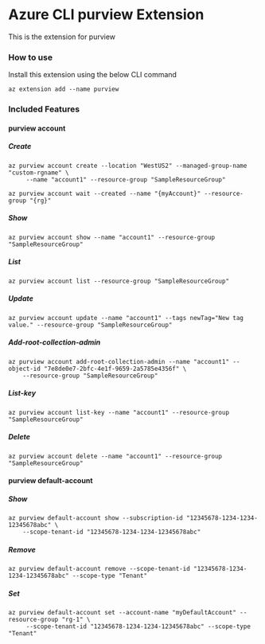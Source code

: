 # Azure CLI purview Extension #
This is the extension for purview

### How to use ###
Install this extension using the below CLI command
```
az extension add --name purview
```

### Included Features ###
#### purview account ####
##### Create #####
```
az purview account create --location "WestUS2" --managed-group-name "custom-rgname" \
     --name "account1" --resource-group "SampleResourceGroup" 

az purview account wait --created --name "{myAccount}" --resource-group "{rg}"
```
##### Show #####
```
az purview account show --name "account1" --resource-group "SampleResourceGroup"
```
##### List #####
```
az purview account list --resource-group "SampleResourceGroup"
```
##### Update #####
```
az purview account update --name "account1" --tags newTag="New tag value." --resource-group "SampleResourceGroup"
```
##### Add-root-collection-admin #####
```
az purview account add-root-collection-admin --name "account1" --object-id "7e8de0e7-2bfc-4e1f-9659-2a5785e4356f" \
    --resource-group "SampleResourceGroup" 
```
##### List-key #####
```
az purview account list-key --name "account1" --resource-group "SampleResourceGroup"
```
##### Delete #####
```
az purview account delete --name "account1" --resource-group "SampleResourceGroup"
```
#### purview default-account ####
##### Show #####
```
az purview default-account show --subscription-id "12345678-1234-1234-12345678abc" \
    --scope-tenant-id "12345678-1234-1234-12345678abc" 
```
##### Remove #####
```
az purview default-account remove --scope-tenant-id "12345678-1234-1234-12345678abc" --scope-type "Tenant" 
```
##### Set #####
```
az purview default-account set --account-name "myDefaultAccount" --resource-group "rg-1" \
     --scope-tenant-id "12345678-1234-1234-12345678abc" --scope-type "Tenant" 
```